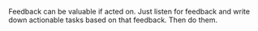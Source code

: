 Feedback can be valuable if acted on. Just listen for feedback and write down actionable tasks based on that feedback. Then do them.  
